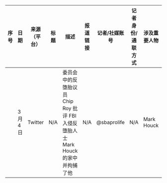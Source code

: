 | 序号 | 日期   | 来源（平台） | 标题 | 描述                                                         | 报道链接 | 记者/社媒账号 | 记者身份/通联方式 | 涉及重要人物 | 涉及重要组织 | 记录日期 | 处理意见 |
| ---- | ------ | ------------ | ---- | ------------------------------------------------------------ | -------- | ------------- | ----------------- | ------------ | ------------ | -------- | -------- |
|      | 3月4日 | Twitter      | N/A  | 委员会中的反堕胎议员 Chip Roy 批评 FBI 入侵反堕胎人士 Mark Houck 的家中并拘捕了他 | N/A      | @sbaprolife   | N/A               | Mark Houck   | FBI          | 3月6日   |          |